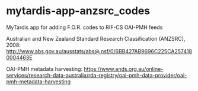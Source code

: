 # mytardis-app-anzsrc_codes
MyTardis app for adding F.O.R. codes to RIF-CS OAI-PMH feeds

Australian and New Zealand Standard Research Classification (ANZSRC), 2008: http://www.abs.gov.au/ausstats/abs@.nsf/0/6BB427AB9696C225CA2574180004463E

OAI-PMH metadata harvesting: https://www.ands.org.au/online-services/research-data-australia/rda-registry/oai-pmh-data-provider/oai-pmh-metadata-harvesting
